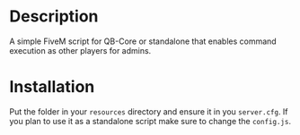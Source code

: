 # Description
A simple FiveM script for QB-Core or standalone that enables command execution as other players for admins.

# Installation
Put the folder in your `resources` directory and ensure it in you `server.cfg`.
If you plan to use it as a standalone script make sure to change the `config.js`.
